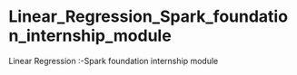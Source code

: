 # Linear_Regression_Spark_foundation_internship_module
Linear Regression :-Spark foundation internship module
